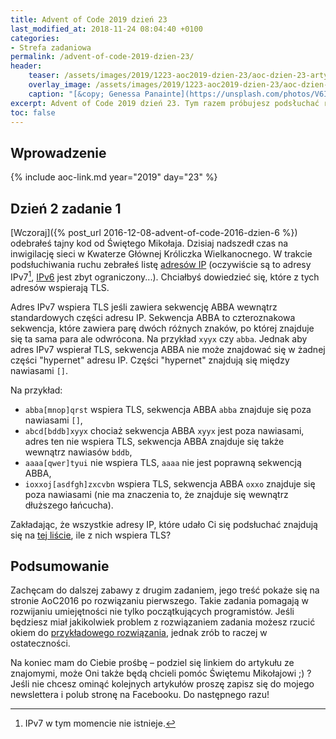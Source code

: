 ```yaml
---
title: Advent of Code 2019 dzień 23
last_modified_at: 2018-11-24 08:04:40 +0100
categories:
- Strefa zadaniowa
permalink: /advent-of-code-2019-dzien-23/
header:
    teaser: /assets/images/2019/1223-aoc2019-dzien-23/aoc-dzien-23-artykul.jpg
    overlay_image: /assets/images/2019/1223-aoc2019-dzien-23/aoc-dzien-23-artykul.jpg
    caption: "[&copy; Genessa Panainte](https://unsplash.com/photos/V6If1LurrhU)"
excerpt: Advent of Code 2019 dzień 23. Tym razem próbujesz podsłuchać ruch sieciowy w Kwaterze Głównej Króliczka Wielkanocnego. Problem w tym, że używa się tam IPv7...
toc: false
---
```


## Wprowadzenie

{% include aoc-link.md year="2019" day="23" %}

## Dzień 2 zadanie 1

[Wczoraj]({% post_url 2016-12-08-advent-of-code-2016-dzien-6 %}) odebrałeś tajny kod od Świętego Mikołaja. Dzisiaj nadszedł czas na inwigilację sieci w Kwaterze Głównej Króliczka Wielkanocnego. W trakcie podsłuchiwania ruchu zebrałeś listę [adresów IP](https://en.wikipedia.org/wiki/IP_address) (oczywiście są to adresy IPv7[^ipv7], [IPv6](https://en.wikipedia.org/wiki/IPv6) jest zbyt ograniczony...). Chciałbyś dowiedzieć się, które z tych adresów wspierają TLS.

[^ipv7]: IPv7 w tym momencie nie istnieje.

Adres IPv7 wspiera TLS jeśli zawiera sekwencję ABBA wewnątrz standardowych części adresu IP. Sekwencja ABBA to czteroznakowa sekwencja, które zawiera parę dwóch różnych znaków, po której znajduje się ta sama para ale odwrócona. Na przykład `xyyx` czy `abba`. Jednak aby adres IPv7 wspierał TLS, sekwencja ABBA nie może znajdować się w żadnej części "hypernet" adresu IP. Części "hypernet" znajdują się między nawiasami `[]`.

Na przykład:

- `abba[mnop]qrst` wspiera TLS, sekwencja ABBA `abba` znajduje się poza nawiasami `[]`,
- `abcd[bddb]xyyx` chociaż sekwencja ABBA `xyyx` jest poza nawiasami, adres ten nie wspiera TLS, sekwencja ABBA znajduje się także wewnątrz nawiasów `bddb`,
- `aaaa[qwer]tyui` nie wspiera TLS, `aaaa` nie jest poprawną sekwencją ABBA,
- `ioxxoj[asdfgh]zxcvbn` wspiera TLS, sekwencja ABBA `oxxo` znajduje się poza nawiasami (nie ma znaczenia to, że znajduje się wewnątrz dłuższego łańcucha).

Zakładając, że wszystkie adresy IP, które udało Ci się podsłuchać znajdują się na [tej liście](https://raw.githubusercontent.com/SamouczekProgramisty/StrefaZadaniowaSamouka/master/05_aoc_2016/src/main/test/resources/day07_input.txt), ile z nich wspiera TLS?

## Podsumowanie

Zachęcam do dalszej zabawy z drugim zadaniem, jego treść pokaże się na stronie AoC2016 po rozwiązaniu pierwszego. Takie zadania pomagają w rozwijaniu umiejętności nie tylko początkujących programistów. Jeśli będziesz miał jakikolwiek problem z rozwiązaniem zadania możesz rzucić okiem do [przykładowego rozwiązania](https://github.com/SamouczekProgramisty/StrefaZadaniowaSamouka/tree/master/05_aoc_2016/src/main/java/pl/samouczekprogramisty/szs/aoc2016/day07), jednak zrób to raczej w ostateczności.

Na koniec mam do Ciebie prośbę – podziel się linkiem do artykułu ze znajomymi, może Oni także będą chcieli pomóc Świętemu Mikołajowi ;) ? Jeśli nie chcesz ominąć kolejnych artykułów proszę zapisz się do mojego newslettera i polub stronę na Facebooku. Do następnego razu!
